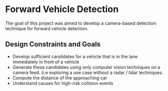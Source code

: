 

# Forward Vehicle Detection

The goal of this project was aimed to develop a camera-based detection technique for forward vehicle detection.

## Design Constraints and Goals
- Develop sufficient candidates for a vehicle that is in the lane immediately in front of a vehicle
- Generate these candidates using only computer vision techniques on a camera feed. (i.e exploring a use case without a radar / lidar techniques. 
- Compute the distance of the approaching car 
- Understand causes for high-risk collision events
